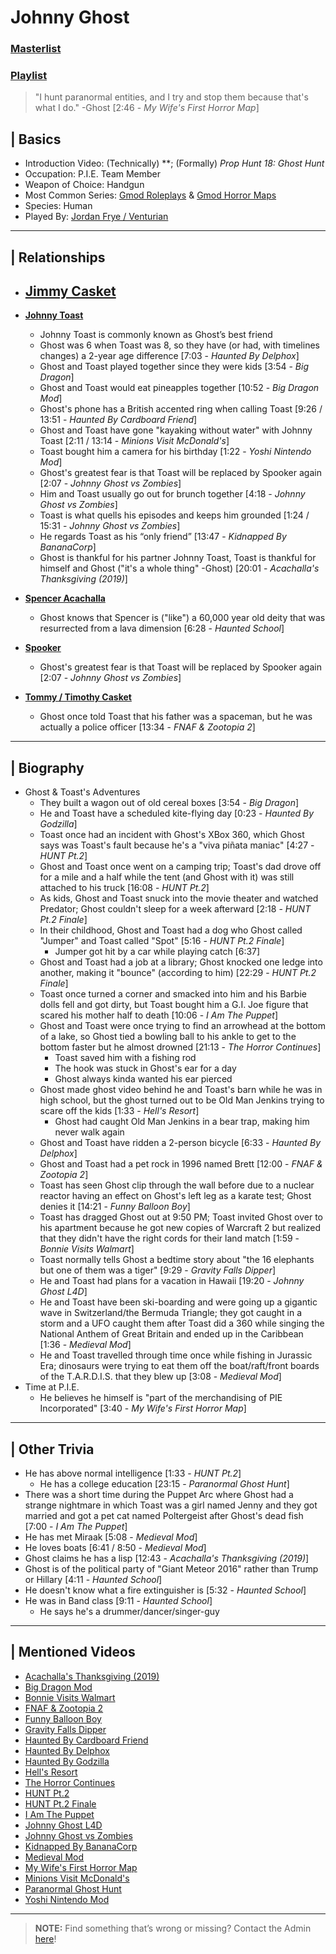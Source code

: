 # Johnny Ghost
### [Masterlist]()
### [Playlist]()

> "I hunt paranormal entities, and I try and stop them because that's what I do." -Ghost \[2:46 - *My Wife's First Horror Map*]

## | Basics
- Introduction Video: \(Technically) **; \(Formally) *Prop Hunt 18: Ghost Hunt*
- Occupation: P.I.E. Team Member
- Weapon of Choice: Handgun
- Most Common Series: [Gmod Roleplays](6.Series/Gmod/Roleplays.md) & [Gmod Horror Maps](6.Series/GMod/Horror_Maps.md)
- Species: Human
- Played By: [Jordan Frye / Venturian](3.Siblings/3.1.Jordan-Frye-Venturian.md)

----

## | Relationships
- [**Jimmy Casket**](5.Characters/Jimmy_Casket.md)
  - 

- [**Johnny Toast**](5.Characters/Johnny_Toast.md)
  - Johnny Toast is commonly known as Ghost’s best friend  
  - Ghost was 6 when Toast was 8, so they have \(or had, with timelines changes) a 2-year age difference [7:03 - *Haunted By Delphox*]
  - Ghost and Toast played together since they were kids \[3:54 - *Big Dragon*]
  - Ghost and Toast would eat pineapples together \[10:52 - *Big Dragon Mod*]
  - Ghost's phone has a British accented ring when calling Toast \[9:26 / 13:51 - *Haunted By Cardboard Friend*]
  - Ghost and Toast have gone "kayaking without water" with Johnny Toast \[2:11 / 13:14 - *Minions Visit McDonald's*]
  - Toast bought him a camera for his birthday \[1:22 - *Yoshi Nintendo Mod*]
  - Ghost's greatest fear is that Toast will be replaced by Spooker again \[2:07 - *Johnny Ghost vs Zombies*]
  - Him and Toast usually go out for brunch together \[4:18 - *Johnny Ghost vs Zombies*]
  - Toast is what quells his episodes and keeps him grounded \[1:24 / 15:31 - *Johnny Ghost vs Zombies*]
  - He regards Toast as his “only friend” \[13:47 - *Kidnapped By BananaCorp*]
  - Ghost is thankful for his partner Johnny Toast, Toast is thankful for himself and Ghost ("it's a whole thing" -Ghost) [20:01 - *Acachalla's Thanksgiving (2019)*]

- [**Spencer Acachalla**](5.Characters/Spencer_Acachalla.md)
  - Ghost knows that Spencer is ("like") a 60,000 year old deity that was resurrected from a lava dimension [6:28 - *Haunted School*]

- [**Spooker**](5.Characters/Fred_Spooker_Soup.md)
  - Ghost's greatest fear is that Toast will be replaced by Spooker again \[2:07 - *Johnny Ghost vs Zombies*]

- [**Tommy / Timothy Casket**](5.Characters/One-Use_Uncommon.md)
   - Ghost once told Toast that his father was a spaceman, but he was actually a police officer \[13:34 - *FNAF & Zootopia 2*]

----

## | Biography
- Ghost & Toast's Adventures
  - They built a wagon out of old cereal boxes \[3:54 - *Big Dragon*]
  - He and Toast have a scheduled kite-flying day \[0:23 - *Haunted By Godzilla*]
  - Toast once had an incident with Ghost's XBox 360, which Ghost says was Toast's fault because he's a "viva piñata maniac" \[4:27 - *HUNT Pt.2*]
  - Ghost and Toast once went on a camping trip; Toast's dad drove off for a mile and a half while the tent \(and Ghost with it) was still attached to his truck \[16:08 - *HUNT Pt.2*]
  - As kids, Ghost and Toast snuck into the movie theater and watched Predator; Ghost couldn't sleep for a week afterward \[2:18 - *HUNT Pt.2 Finale*]
  - In their childhood, Ghost and Toast had a dog who Ghost called "Jumper" and Toast called "Spot" \[5:16 - *HUNT Pt.2 Finale*]
    - Jumper got hit by a car while playing catch \[6:37]
  - Ghost and Toast had a job at a library; Ghost knocked one ledge into another, making it "bounce" \(according to him) \[22:29 - *HUNT Pt.2 Finale*]
  - Toast once turned a corner and smacked into him and his Barbie dolls fell and got dirty, but Toast bought him a G.I. Joe figure that scared his mother half to death \[10:06 - *I Am The Puppet*]
  - Ghost and Toast were once trying to find an arrowhead at the bottom of a lake, so Ghost tied a bowling ball to his ankle to get to the bottom faster but he almost drowned \[21:13 - *The Horror Continues*]
    - Toast saved him with a fishing rod
    - The hook was stuck in Ghost's ear for a day
    - Ghost always kinda wanted his ear pierced
  - Ghost made ghost video behind he and Toast's barn while he was in high school, but the ghost turned out to be Old Man Jenkins trying to scare off the kids \[1:33 - *Hell's Resort*]
    - Ghost had caught Old Man Jenkins in a bear trap, making him never walk again
  - Ghost and Toast have ridden a 2-person bicycle \[6:33 - *Haunted By Delphox*]
  - Ghost and Toast had a pet rock in 1996 named Brett \[12:00 - *FNAF & Zootopia 2*]
  - Toast has seen Ghost clip through the wall before due to a nuclear reactor having an effect on Ghost's left leg as a karate test; Ghost denies it \[14:21 - *Funny Balloon Boy*]
  - Toast has dragged Ghost out at 9:50 PM; Toast invited Ghost over to his apartment because he got new copies of Warcraft 2 but realized that they didn't have the right cords for their land match \[1:59 - *Bonnie Visits Walmart*]
  - Toast normally tells Ghost a bedtime story about "the 16 elephants but one of them was a tiger" \[9:29 - *Gravity Falls Dipper*]
  - He and Toast had plans for a vacation in Hawaii \[19:20 - *Johnny Ghost L4D*]
  - He and Toast have been ski-boarding and were going up a gigantic wave in Switzerland/the Bermuda Triangle; they got caught in a storm and a UFO caught them after Toast did a 360 while singing the National Anthem of Great Britain and ended up in the Caribbean \[1:36 - *Medieval Mod*]
  - He and Toast travelled through time once while fishing in Jurassic Era; dinosaurs were trying to eat them off the boat/raft/front boards of the T.A.R.D.I.S. that they blew up \[3:08 - *Medieval Mod*]
- Time at P.I.E.  
  - He believes he himself is "part of the merchandising of PIE Incorporated" \[3:40 - *My Wife's First Horror Map*]

----

## | Other Trivia
- He has above normal intelligence \[1:33 - *HUNT Pt.2*]
   - He has a college education \[23:15 - *Paranormal Ghost Hunt*]
- There was a short time during the Puppet Arc where Ghost had a strange nightmare in which Toast was a girl named Jenny and they got married and got a pet cat named Poltergeist after Ghost's dead fish \[7:00 - *I Am The Puppet*]
- He has met Miraak \[5:08 - *Medieval Mod*]
- He loves boats \[6:41 / 8:50 - *Medieval Mod*]
- Ghost claims he has a lisp [12:43 - *Acachalla's Thanksgiving (2019)*]
- Ghost is of the political party of "Giant Meteor 2016" rather than Trump or Hillary [4:11 - *Haunted School*]
- He doesn't know what a fire extinguisher is [5:32 - *Haunted School*]
- He was in Band class [9:11 - *Haunted School*]
  - He says he's a drummer/dancer/singer-guy

----

## | Mentioned Videos
- [Acachalla's Thanksgiving \(2019)]()
- [Big Dragon Mod](https://youtu.be/nkWX5eoDSEk)
- [Bonnie Visits Walmart](https://youtu.be/CDd5-Sow97g)
- [FNAF & Zootopia 2](https://youtu.be/QIj9VgYm2Og)
- [Funny Balloon Boy](https://youtu.be/EnoiRkmE1y8)
- [Gravity Falls Dipper](https://youtu.be/1_W8aGKltEI)
- [Haunted By Cardboard Friend](https://youtu.be/jG3Iarj08BQ)
- [Haunted By Delphox](https://youtu.be/gVmjfDiJ184)
- [Haunted By Godzilla](https://youtu.be/BehxBDbUJlI)
- [Hell's Resort](https://youtu.be/mqVWhWEK2AQ)
- [The Horror Continues](https://youtu.be/YSmqZ0T6Enk)
- [HUNT Pt.2](https://youtu.be/Q_iwzgwlbwg)
- [HUNT Pt.2 Finale](https://youtu.be/nNLNxjfItLU)
- [I Am The Puppet](https://youtu.be/NuONWZ-LDQ0)
- [Johnny Ghost L4D](https://youtu.be/u4msj3CN7yI)
- [Johnny Ghost vs Zombies](https://youtu.be/ZZi4QOcKkno)
- [Kidnapped By BananaCorp](https://youtu.be/wt_kHMmAnTQ)
- [Medieval Mod](https://youtu.be/C9Gvs-3MxNY)
- [My Wife's First Horror Map](https://youtu.be/g46Bkr77ZOY)
- [Minions Visit McDonald's](https://youtu.be/Yk0RNCWNQKY)
- [Paranormal Ghost Hunt](https://youtu.be/VEq4ggHacoU)
- [Yoshi Nintendo Mod](https://youtu.be/ptihpSu4vcY)

----

> **NOTE:** Find something that’s wrong or missing? Contact the Admin [here](../chapter_2.md)!